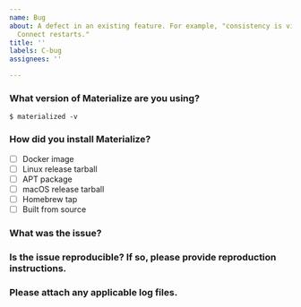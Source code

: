 ```yaml
---
name: Bug
about: A defect in an existing feature. For example, "consistency is violated if Kafka
  Connect restarts."
title: ''
labels: C-bug
assignees: ''

---
```


<!--
Thanks for your feedback on Materialize! Please include the following
information in your bug report.
-->

### What version of Materialize are you using?

```
$ materialized -v

```

### How did you install Materialize?

<!-- Choose one. -->

* [ ] Docker image
* [ ] Linux release tarball
* [ ] APT package
* [ ] macOS release tarball
* [ ] Homebrew tap
* [ ] Built from source

### What was the issue?

### Is the issue reproducible? If so, please provide reproduction instructions.

### Please attach any applicable log files.

<!--
Consider including:
    * mzdata/materialized.log
    * Kafka logs, if using Kafka sources or sinks
    * Kinesis logs, if using Kinesis sources
-->
